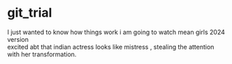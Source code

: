 # git_trial
I just wanted to know how things work
i am going to watch mean girls 2024 version 
<br>
excited abt that indian actress looks like mistress , stealing the attention with her transformation.
